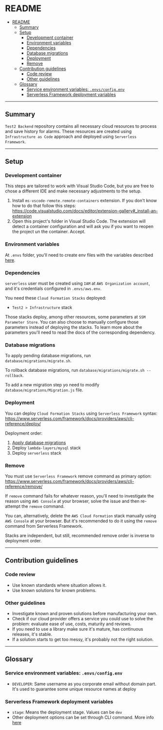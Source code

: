 # README

- [README](#readme)
  - [Summary](#summary)
  - [Setup](#setup)
    - [Development container](#development-container)
    - [Environment variables](#environment-variables)
    - [Dependencies](#dependencies)
    - [Database migrations](#database-migrations)
    - [Deployment](#deployment)
    - [Remove](#remove)
  - [Contribution guidelines](#contribution-guidelines)
    - [Code review](#code-review)
    - [Other guidelines](#other-guidelines)
  - [Glossary](#glossary)
    - [Service environment variables: `.envs/config.env`](#service-environment-variables-envsconfigenv)
    - [Serverless Framework deployment variables](#serverless-framework-deployment-variables)

---

## Summary

`Test2 Backend` repository contains all necessary cloud resources to process and save history for alarms.
These resources are created using `Infrastructure as Code` approach and deployed using `Serverless Framework`.

---

## Setup

### Development container

This steps are tailored to work with Visual Studio Code, but you are free to chose a different IDE and make necessary adjustments to the setup.

1. Install `ms-vscode-remote.remote-containers` extension. If you don't know how to do that follow this steps: <https://code.visualstudio.com/docs/editor/extension-gallery#_install-an-extension>
2. Open this project's folder in Visual Studio Code. The extension will detect a container configuration and will ask you if you want to reopen the project un the container. Accept.

### Environment variables

At `.envs` folder, you'll need to create env files with the variables described [here](#glossary).

### Dependencies

`serverless` user must be created using `IAM` at `AWS Organization account`, and it's credentials configured in `.envs/aws.env`.

You need these `Cloud Formation Stacks` deployed:

- `Test2 > Infrastructure` stack

Those stacks deploy, among other resources, some parameters at `SSM Parameter Store`. You can also choose to manually configure those parameters instead of deploying the stacks. To learn more about the parameters you'll need to read the docs of the corresponding dependency.

### Database migrations

To apply pending database migrations, run `database/migrations/migrate.sh`.

To rollback database migrations, run `database/migrations/migrate.sh --rollback`.

To add a new migration step yo need to modify `database/migrations/Migration.js` file.

### Deployment

You can deploy `Cloud Formation Stacks` using `Serverless Framework` syntax: <https://www.serverless.com/framework/docs/providers/aws/cli-reference/deploy/>

Deployment order:

1. [Apply database migrations](#database-migrations)
2. Deploy `lambda-layers/mysql` stack
3. Deploy `serverless` stack

### Remove

You must use `Serverless Framework` remove command as primary option: <https://www.serverless.com/framework/docs/providers/aws/cli-reference/remove/>

If `remove` command fails for whatever reason, you'll need to investigate the reason using `AWS Console` at your browser, solve the issue and then re-attempt the `remove` command.

You can, alternatively, delete the `AWS Cloud Formation` stack manually using `AWS Console` at your browser. But it's recommended to do it using the `remove` command from Serverless Framework.

Stacks are independent, but still, recommended remove order is inverse to deployment order.

---

## Contribution guidelines

### Code review

- Use known standards where situation allows it.
- Use known solutions for known problems.

### Other guidelines

- Investigate known and proven solutions before manufacturing your own.
- Check if our cloud provider offers a service you could use to solve the problem: evaluate ease of use, costs, maturity and reviews.
- If you need to use a library make sure it's mature, has continuous releases, it's stable.
- If a solution starts to get too messy, it's probably not the right solution.

---

## Glossary

### Service environment variables: `.envs/config.env`

- `DEVELOPER`: Same username as you corporate email without domain part. It's used to guarantee some unique resource names at deploy

### Serverless Framework deployment variables

- `stage`: Means the deployment stage. Values can be `dev`
- Other deployment options can be set through CLI command. More info [here](https://www.serverless.com/framework/docs/providers/aws/cli-reference/deploy/)
